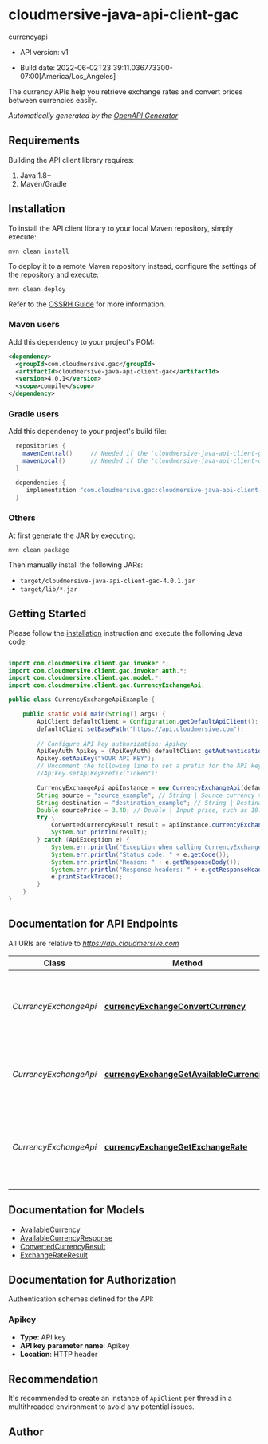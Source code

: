 # cloudmersive-java-api-client-gac

currencyapi

- API version: v1

- Build date: 2022-06-02T23:39:11.036773300-07:00[America/Los_Angeles]

The currency APIs help you retrieve exchange rates and convert prices between currencies easily.


*Automatically generated by the [OpenAPI Generator](https://openapi-generator.tech)*

## Requirements

Building the API client library requires:

1. Java 1.8+
2. Maven/Gradle

## Installation

To install the API client library to your local Maven repository, simply execute:

```shell
mvn clean install
```

To deploy it to a remote Maven repository instead, configure the settings of the repository and execute:

```shell
mvn clean deploy
```

Refer to the [OSSRH Guide](http://central.sonatype.org/pages/ossrh-guide.html) for more information.

### Maven users

Add this dependency to your project's POM:

```xml
<dependency>
  <groupId>com.cloudmersive.gac</groupId>
  <artifactId>cloudmersive-java-api-client-gac</artifactId>
  <version>4.0.1</version>
  <scope>compile</scope>
</dependency>
```

### Gradle users

Add this dependency to your project's build file:

```groovy
  repositories {
    mavenCentral()     // Needed if the 'cloudmersive-java-api-client-gac' jar has been published to maven central.
    mavenLocal()       // Needed if the 'cloudmersive-java-api-client-gac' jar has been published to the local maven repo.
  }

  dependencies {
     implementation "com.cloudmersive.gac:cloudmersive-java-api-client-gac:4.0.1"
  }
```

### Others

At first generate the JAR by executing:

```shell
mvn clean package
```

Then manually install the following JARs:

- `target/cloudmersive-java-api-client-gac-4.0.1.jar`
- `target/lib/*.jar`

## Getting Started

Please follow the [installation](#installation) instruction and execute the following Java code:

```java

import com.cloudmersive.client.gac.invoker.*;
import com.cloudmersive.client.gac.invoker.auth.*;
import com.cloudmersive.client.gac.model.*;
import com.cloudmersive.client.gac.CurrencyExchangeApi;

public class CurrencyExchangeApiExample {

    public static void main(String[] args) {
        ApiClient defaultClient = Configuration.getDefaultApiClient();
        defaultClient.setBasePath("https://api.cloudmersive.com");
        
        // Configure API key authorization: Apikey
        ApiKeyAuth Apikey = (ApiKeyAuth) defaultClient.getAuthentication("Apikey");
        Apikey.setApiKey("YOUR API KEY");
        // Uncomment the following line to set a prefix for the API key, e.g. "Token" (defaults to null)
        //Apikey.setApiKeyPrefix("Token");

        CurrencyExchangeApi apiInstance = new CurrencyExchangeApi(defaultClient);
        String source = "source_example"; // String | Source currency three-digit code (ISO 4217), e.g. USD, EUR, etc.
        String destination = "destination_example"; // String | Destination currency three-digit code (ISO 4217), e.g. USD, EUR, etc.
        Double sourcePrice = 3.4D; // Double | Input price, such as 19.99 in source currency
        try {
            ConvertedCurrencyResult result = apiInstance.currencyExchangeConvertCurrency(source, destination, sourcePrice);
            System.out.println(result);
        } catch (ApiException e) {
            System.err.println("Exception when calling CurrencyExchangeApi#currencyExchangeConvertCurrency");
            System.err.println("Status code: " + e.getCode());
            System.err.println("Reason: " + e.getResponseBody());
            System.err.println("Response headers: " + e.getResponseHeaders());
            e.printStackTrace();
        }
    }
}

```

## Documentation for API Endpoints

All URIs are relative to *https://api.cloudmersive.com*

Class | Method | HTTP request | Description
------------ | ------------- | ------------- | -------------
*CurrencyExchangeApi* | [**currencyExchangeConvertCurrency**](docs/CurrencyExchangeApi.md#currencyExchangeConvertCurrency) | **POST** /currency/exchange-rates/convert/{source}/to/{destination} | Converts a price from the source currency into the destination currency
*CurrencyExchangeApi* | [**currencyExchangeGetAvailableCurrencies**](docs/CurrencyExchangeApi.md#currencyExchangeGetAvailableCurrencies) | **POST** /currency/exchange-rates/list-available | Get a list of available currencies and corresponding countries
*CurrencyExchangeApi* | [**currencyExchangeGetExchangeRate**](docs/CurrencyExchangeApi.md#currencyExchangeGetExchangeRate) | **POST** /currency/exchange-rates/get/{source}/to/{destination} | Gets the exchange rate from the source currency into the destination currency


## Documentation for Models

 - [AvailableCurrency](docs/AvailableCurrency.md)
 - [AvailableCurrencyResponse](docs/AvailableCurrencyResponse.md)
 - [ConvertedCurrencyResult](docs/ConvertedCurrencyResult.md)
 - [ExchangeRateResult](docs/ExchangeRateResult.md)


## Documentation for Authorization

Authentication schemes defined for the API:
### Apikey


- **Type**: API key
- **API key parameter name**: Apikey
- **Location**: HTTP header


## Recommendation

It's recommended to create an instance of `ApiClient` per thread in a multithreaded environment to avoid any potential issues.

## Author



